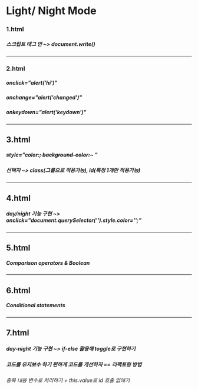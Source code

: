 # Light/ Night Mode

### 1.html

##### 스크립트 태그 안 ~> document.write()

---

### 2.html

##### onclick="alert('hi')"

##### onchange="alert('changed')"

##### onkeydown="alert('keydown')"

---

## 3.html

##### style="color:~~; background-color:~~~ "

##### 선택자 ~> class(그룹으로 적용가능), id(특정 1개만 적용가능)

---

## 4.html

##### day/night 기능 구현 ~> onclick="document.querySelector('').style.color='';"

---

## 5.html

##### Comparison operators & Boolean

---

## 6.html

##### Conditional statements

---

## 7.html

##### day-night 기능 구현 ~> if-else 활용해 toggle로 구현하기

##### 코드를 유지보수 하기 편하게 코드를 개선하자 == 리팩토링 방법

###### 중복 내용 변수로 처리하기 + this.value로 id 호출 없애기
